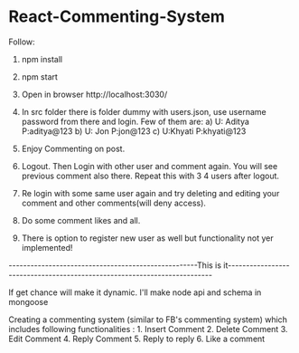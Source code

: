 # React-Commenting-System

Follow:
1. npm install
2. npm start
3. Open in browser http://localhost:3030/
4. In src folder there is folder dummy with users.json, use username password from there and login. Few of them are:
   a) U: Aditya P:aditya@123
   b) U: Jon P:jon@123
   c) U:Khyati P:khyati@123
   
5. Enjoy Commenting on post. 
6. Logout. Then Login with other user and comment again. You will see previous comment also there. Repeat this with 3 4 users after logout.
7. Re login with some same user again and try deleting and editing your comment and other comments(will deny access). 
8. Do some comment likes and all.

9. There is option to register new user as well but functionality not yer implemented!


----------------------------------------------------This is it-------------------------------------------------------------------------

If get chance will make it dynamic. I'll make node api and schema in mongoose


Creating a commenting system (similar to FB's commenting system) which includes following functionalities :  1. Insert Comment 2. Delete Comment 3. Edit Comment 4. Reply Comment 5. Reply to reply 6. Like a comment
